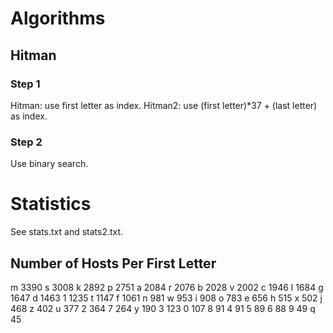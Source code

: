 # Algorithms

## Hitman

### Step 1

Hitman: use first letter as index.
Hitman2: use (first letter)*37 + (last letter) as index.

### Step 2

Use binary search.

# Statistics
See stats.txt and stats2.txt.

## Number of Hosts Per First Letter

m 3390
s 3008
k 2892
p 2751
a 2084
r 2076
b 2028
v 2002
c 1946
l 1684
g 1647
d 1463
1 1235
t 1147
f 1061
n 981
w 953
i 908
o 783
e 656
h 515
x 502
j 468
z 402
u 377
2 364
7 264
y 190
3 123
0 107
8 91
4 91
5 89
6 88
9 49
q 45
